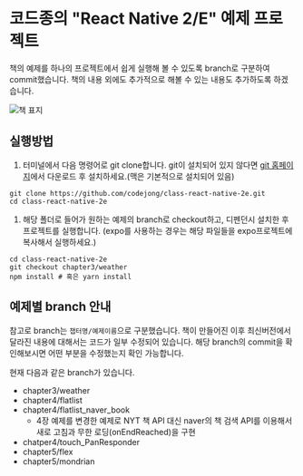 # 코드종의 "React Native 2/E" 예제 프로젝트

책의 예제를 하나의 프로젝트에서 쉽게 실행해 볼 수 있도록 branch로 구분하여 commit했습니다.
책의 내용 외에도 추가적으로 해볼 수 있는 내용도 추가하도록 하겠습니다.

![책 표지](https://scontent.fcgk6-1.fna.fbcdn.net/v/t1.0-9/38208442_1400240900133661_2920500640847233024_n.jpg?_nc_cat=106&_nc_ht=scontent.fcgk6-1.fna&oh=6da6d405f5022cd9795a4690041ac425&oe=5C780F10)

## 실행방법

1. 터미널에서 다음 명령어로 git clone합니다. git이 설치되어 있지 않다면 [git 홈페이지](https://git-scm.com)에서 다운로드 후 설치하세요.(맥은 기본적으로 설치되어 있음)
```
git clone https://github.com/codejong/class-react-native-2e.git
cd class-react-native-2e
```
1. 해당 폴더로 들어가 원하는 예제의 branch로 checkout하고, 디펜던시 설치한 후 프로젝트를 실행합니다. (expo를 사용하는 경우는 해당 파일들을 expo프로젝트에 복사해서 실행하세요.)
```
cd class-react-native-2e
git checkout chapter3/weather
npm install # 혹은 yarn install
```

## 예제별 branch 안내
참고로 branch는 `챕터명/예제이름`으로 구분했습니다. 책이 만들어진 이후 최신버전에서 달라진 내용에 대해서는 코드가 일부 수정되어 있습니다. 해당 branch의 commit을 확인해보시면 어떤 부분을 수정했는지 확인 가능합니다.

현재 다음과 같은 branch가 있습니다.

- chapter3/weather
- chapter4/flatlist
- chapter4/flatlist_naver_book
  - 4장 예제를 변경한 예제로 NYT 책 API 대신 naver의 책 검색 API를 이용해서 새로 고침과 무한 로딩(onEndReached)을 구현
- chatper4/touch_PanResponder
- chapter5/flex
- chapter5/mondrian
